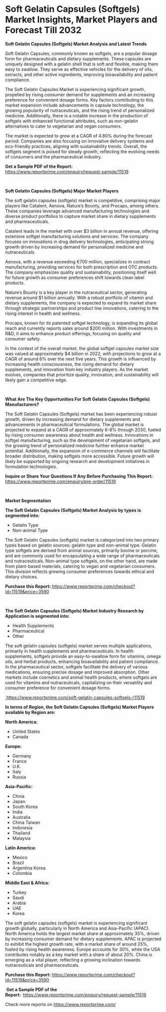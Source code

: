 <p><h1>Soft Gelatin Capsules (Softgels) Market Insights, Market Players and Forecast Till 2032</h1></p><p><strong>Soft Gelatin Capsules (Softgels) Market Analysis and Latest Trends</strong></p>
<p><p>Soft Gelatin Capsules, commonly known as softgels, are a popular dosage form for pharmaceuticals and dietary supplements. These capsules are uniquely designed with a gelatin shell that is soft and flexible, making them easy to swallow. They serve as effective vehicles for the delivery of oils, extracts, and other active ingredients, improving bioavailability and patient compliance.</p><p>The Soft Gelatin Capsules Market is experiencing significant growth, propelled by rising consumer demand for supplements and an increasing preference for convenient dosage forms. Key factors contributing to this market expansion include advancements in capsule technology, the growing popularity of nutraceuticals, and the rising trend of personalized medicine. Additionally, there is a notable increase in the production of softgels with enhanced functional attributes, such as non-gelatin alternatives to cater to vegetarian and vegan consumers.</p><p>The market is expected to grow at a CAGR of 4.80% during the forecast period. Companies are also focusing on innovative delivery systems and eco-friendly practices, aligning with sustainability trends. Overall, the softgels segment is poised for steady growth, reflecting the evolving needs of consumers and the pharmaceutical industry.</p></p>
<p><strong>Get a Sample PDF of the Report:&nbsp;</strong> <a href="https://www.reportprime.com/enquiry/request-sample/11519?utm_campaign=3105&utm_medium=2&utm_source=Github&utm_content=ia&utm_term=20032025&utm_id=soft-gelatin-capsules-softgels">https://www.reportprime.com/enquiry/request-sample/11519</a></p>
<p>&nbsp;</p>
<p><strong>Soft Gelatin Capsules (Softgels) Major Market Players</strong></p>
<p><p>The soft gelatin capsules (softgels) market is competitive, comprising major players like Catalent, Aenova, Nature’s Bounty, and Procaps, among others. These companies leverage advanced manufacturing technologies and diverse product portfolios to capture market share in dietary supplements and pharmaceuticals.</p><p>Catalent leads in the market with over $3 billion in annual revenue, offering extensive softgel manufacturing solutions and services. The company focuses on innovations in drug delivery technologies, anticipating strong growth driven by increasing demand for personalized medicine and nutraceuticals.</p><p>Aenova, with a revenue exceeding €700 million, specializes in contract manufacturing, providing services for both prescription and OTC products. The company emphasizes quality and sustainability, positioning itself well for future growth as consumer preferences shift towards clean label products.</p><p>Nature’s Bounty is a key player in the nutraceutical sector, generating revenue around $1 billion annually. With a robust portfolio of vitamin and dietary supplements, the company is expected to expand its market share through strategic partnerships and product line innovations, catering to the rising interest in health and wellness.</p><p>Procaps, known for its patented softgel technology, is expanding its global reach and currently reports sales around $200 million. With investments in R&D, it aims to enhance product offerings, focusing on quality and consumer safety.</p><p>In the context of the overall market, the global softgel capsules market size was valued at approximately $4 billion in 2022, with projections to grow at a CAGR of around 6% over the next five years. This growth is influenced by increasing health consciousness, the rising demand for dietary supplements, and innovation from key industry players. As the market evolves, companies that prioritize quality, innovation, and sustainability will likely gain a competitive edge.</p></p>
<p>&nbsp;</p>
<p><strong>What Are The Key Opportunities For Soft Gelatin Capsules (Softgels) Manufacturers?</strong></p>
<p><p>The Soft Gelatin Capsules (Softgels) market has been experiencing robust growth, driven by increasing demand for dietary supplements and advancements in pharmaceutical formulations. The global market is projected to expand at a CAGR of approximately 6-8% through 2030, fueled by rising consumer awareness about health and wellness. Innovations in softgel manufacturing, such as the development of vegetarian softgels, and the growing trend of personalized medicine further enhance market potential. Additionally, the expansion of e-commerce channels will facilitate broader distribution, making softgels more accessible. Future growth will likely be supported by ongoing research and development initiatives in formulation technologies.</p></p>
<p><strong>Inquire or Share Your Questions If Any Before Purchasing This Report:</strong> <a href="https://www.reportprime.com/enquiry/pre-order/11519?utm_campaign=3105&utm_medium=2&utm_source=Github&utm_content=ia&utm_term=20032025&utm_id=soft-gelatin-capsules-softgels">https://www.reportprime.com/enquiry/pre-order/11519</a></p>
<p>&nbsp;</p>
<p><strong>Market Segmentation</strong></p>
<p><strong>The Soft Gelatin Capsules (Softgels) Market Analysis by types is segmented into:</strong></p>
<p><ul><li>Gelatin Type</li><li>Non-animal Type</li></ul></p>
<p><p>The Soft Gelatin Capsules (softgels) market is categorized into two primary types based on gelatin sources: gelatin type and non-animal type. Gelatin type softgels are derived from animal sources, primarily bovine or porcine, and are commonly used for encapsulating a wide range of pharmaceuticals and nutraceuticals. Non-animal type softgels, on the other hand, are made from plant-based materials, catering to vegan and vegetarian consumers. This division reflects growing consumer preferences towards ethical and dietary choices.</p></p>
<p><strong>Purchase this Report:&nbsp;</strong><a href="https://www.reportprime.com/checkout?id=11519&price=3590&utm_campaign=3105&utm_medium=2&utm_source=Github&utm_content=ia&utm_term=20032025&utm_id=soft-gelatin-capsules-softgels">https://www.reportprime.com/checkout?id=11519&price=3590</a></p>
<p>&nbsp;</p>
<p><strong>The Soft Gelatin Capsules (Softgels) Market Industry Research by Application is segmented into:</strong></p>
<p><ul><li>Health Supplements</li><li>Pharmaceutical</li><li>Other</li></ul></p>
<p><p>The soft gelatin capsules (softgels) market serves multiple applications, primarily in health supplements and pharmaceuticals. In health supplements, softgels provide an easy-to-swallow form for vitamins, omega oils, and herbal products, enhancing bioavailability and patient compliance. In the pharmaceutical sector, softgels facilitate the delivery of various medications, ensuring precise dosage and improved absorption. Other markets include cosmetics and animal health products, where softgels are used for vitamins and nutraceuticals, capitalizing on their versatility and consumer preference for convenient dosage forms.</p></p>
<p><a href="https://www.reportprime.com/soft-gelatin-capsules-softgels-r11519?utm_campaign=3105&utm_medium=2&utm_source=Github&utm_content=ia&utm_term=20032025&utm_id=soft-gelatin-capsules-softgels">&nbsp;https://www.reportprime.com/soft-gelatin-capsules-softgels-r11519</a></p>
<p><strong>In terms of Region, the Soft Gelatin Capsules (Softgels) Market Players available by Region are:</strong></p>
<p>
    <p> <strong> North America: </strong>
        <ul>
            <li>United States</li>
            <li>Canada</li>
        </ul>
        </p> 
    <p> <strong> Europe: </strong>
        <ul>
            <li>Germany</li>
            <li>France</li>
            <li>U.K.</li>
            <li>Italy</li>
            <li>Russia</li>
        </ul>
        </p> 
    <p> <strong> Asia-Pacific: </strong>
        <ul>
            <li>China</li>
            <li>Japan</li>
            <li>South Korea</li>
            <li>India</li>
            <li>Australia</li>
            <li>China Taiwan</li>
            <li>Indonesia</li>
            <li>Thailand</li>
            <li>Malaysia</li>
        </ul>
        </p> 
    <p> <strong> Latin America: </strong>
        <ul>
            <li>Mexico</li>
            <li>Brazil</li>
            <li>Argentina Korea</li>
            <li>Colombia</li>
        </ul>
        </p> 
    <p> <strong> Middle East & Africa: </strong>
        <ul>
            <li>Turkey</li>
            <li>Saudi</li>
            <li>Arabia</li>
            <li>UAE</li>
            <li>Korea</li>
        </ul>
    </p>
    </p>
<p><p>The soft gelatin capsules (softgels) market is experiencing significant growth globally, particularly in North America and Asia-Pacific (APAC). North America holds the largest market share at approximately 35%, driven by increasing consumer demand for dietary supplements. APAC is projected to exhibit the highest growth rate, with a market share of around 25%, fueled by rising health awareness. Europe accounts for 30%, while the USA contributes notably as a key market with a share of about 20%. China is emerging as a vital player, reflecting a growing inclination towards nutraceuticals and pharmaceuticals.</p></p>
<p><strong>Purchase this Report: </strong><a href="https://www.reportprime.com/checkout?id=11519&price=3590&utm_campaign=3105&utm_medium=2&utm_source=Github&utm_content=ia&utm_term=20032025&utm_id=soft-gelatin-capsules-softgels">https://www.reportprime.com/checkout?id=11519&price=3590</a></p>
<p>&nbsp;<strong>Get a Sample PDF of the Report:&nbsp;&nbsp;</strong><a href="https://www.reportprime.com/enquiry/request-sample/11519?utm_campaign=3105&utm_medium=2&utm_source=Github&utm_content=ia&utm_term=20032025&utm_id=soft-gelatin-capsules-softgels">https://www.reportprime.com/enquiry/request-sample/11519</a></p>
<p><strong></strong></p>
<p>Check more reports on <a href="https://www.reportprime.com/?utm_campaign=3105&utm_medium=2&utm_source=Github&utm_content=ia&utm_term=20032025&utm_id=soft-gelatin-capsules-softgels">https://www.reportprime.com/</a></p>